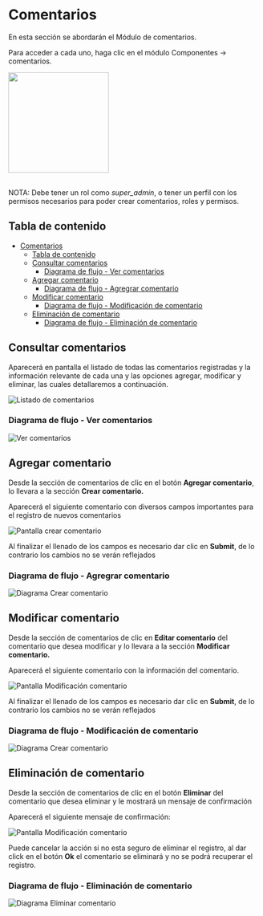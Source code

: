 # Comentarios

En esta sección se abordarán el Módulo de comentarios.

Para acceder a cada uno, haga clic en el módulo Componentes ->  comentarios.

<img src="images/comentarios/pantallas/menu_comentarios.png" width="200px">
<br><br>

NOTA: Debe tener un rol como *super_admin*, o tener un perfil con los permisos
necesarios para poder crear comentarios, roles y permisos.

## Tabla de contenido

- [Comentarios](#comentarios)
  - [Tabla de contenido](#tabla-de-contenido)
  - [Consultar comentarios](#consultar-comentarios)
    - [Diagrama de flujo - Ver comentarios](#diagrama-de-flujo---ver-comentarios)
  - [Agregar comentario](#agregar-comentario)
    - [Diagrama de flujo - Agregrar comentario](#diagrama-de-flujo---agregrar-comentario)
  - [Modificar comentario](#modificar-comentario)
    - [Diagrama de flujo - Modificación de comentario](#diagrama-de-flujo---modificación-de-comentario)
  - [Eliminación de  comentario](#eliminación-de--comentario)
    - [Diagrama de flujo - Eliminación de comentario](#diagrama-de-flujo---eliminación-de-comentario)

## Consultar comentarios
Aparecerá en pantalla el listado de todas las comentarios registradas y la información relevante de cada una y las opciones agregar, modificar y eliminar, las cuales detallaremos a continuación. 

![Listado de comentarios](images/comentarios/pantallas/listado_comentarios.png)

### Diagrama de flujo - Ver comentarios
![Ver comentarios](images/comentarios/diagramas/consulta_comentario.png)

## Agregar comentario
Desde la sección de comentarios de clic en el botón **Agregar comentario**, lo llevara a la sección **Crear comentario.**  

Aparecerá el siguiente comentario con diversos campos importantes para el
registro de nuevos comentarios

![Pantalla crear comentario](images/comentarios/pantallas/crear_comentario.png)


Al finalizar el llenado de los campos es necesario dar clic en **Submit**, de lo contrario los cambios no se verán reflejados

### Diagrama de flujo - Agregrar comentario
![Diagrama Crear comentario](images/comentarios/diagramas/agregar_comentario.png)


## Modificar comentario
Desde la sección de comentarios de clic en **Editar comentario** del comentario que desea modificar y lo llevara a la sección **Modificar comentario.**  

Aparecerá el siguiente comentario con la información del comentario.

![Pantalla Modificación comentario](images/comentarios/pantallas/modificacion_comentario.png)

Al finalizar el llenado de los campos es necesario dar clic en **Submit**, de lo contrario los cambios no se verán reflejados

### Diagrama de flujo - Modificación de comentario
![Diagrama Crear comentario](images/comentarios/diagramas/modificacion_comentario.png)

## Eliminación de  comentario
Desde la sección de comentarios de clic en el botón **Eliminar** del comentario que desea eliminar y le mostrará un mensaje de confirmación

Aparecerá el siguiente mensaje de confirmación:

![Pantalla Modificación comentario](images/comentarios/pantallas/eliminacion_comentario.png)

Puede cancelar la acción si no esta seguro de eliminar el registro, al dar click en el botón **Ok** el comentario se eliminará y no se podrá recuperar el registro.

### Diagrama de flujo - Eliminación de comentario
![Diagrama Eliminar comentario](images/comentarios/diagramas/eliminacion_comentario.png)
